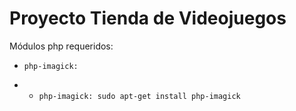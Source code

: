 # Proyecto Tienda de Videojuegos
Módulos php requeridos:
-     php-imagick:
- - `php-imagick: sudo apt-get install php-imagick`